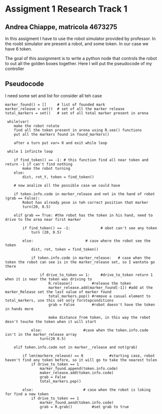 # Assigment 1 Research Track 1  

## Andrea Chiappe, matricola 4673275

In this assigment I have to use the robot simulator provided by professor.
In the roobt simulator are present a robot, and some token. In our case we have 6 token. 

The goal of this assignment is to write a python node that controls the robot to out all the golden boxes together.
Here I will put the pseudocode of my controller

## Pseudocode  

I need some set and list for consider all teh case 

	marker_found() = [] 	# list of founded mark
	marker_release = set() 	# set of all the marker release
	total_markers = set() 	# set of all total marker present in arena 

	 while(var)
		make the robot rotate 
		find all the token present in arena using R.see() functions
		put all the markers found in found_markers()
		
		after a turn put var= 0 and exit while loop

	 while 1 infinite loop

		if find_token() == -1: # this function find all near token and return -1 if can't find nothing
			make the robot turning
		else:
			dist, rot_Y, token = find_token()
			
	 	# now analize all the possible case we could have
	 	
	 	if token.info.code in marker_release and not in the hand of robot (grab == False):
	 		Robot has already pose in teh correct position that marker
	 		turn(20, 0.5)
	 		
	 	elif grab == True: #the robot has the token in his hand, need to drive to the area near first marker
	 	
	 		if find_token() == -1: 				# obot can't see any token
	 			turn (20, 0.5) 
	 			
	 		else:						 # case where the robot see the token
	 			dist, rot, token = find_token()	
	 			
	 			if token.info.code in marker_release:  	# case when the token the robot can see is in the marker_release set, so I wantoto go there
	 				
	 				if drive_to_token == 1: 	#drive_to_token return 1 when it is near the token was driving to
	 					R.release() 		#release the token 
	 					marker_release.add(marker_found[-1]) #add at the marker_Release set the last value of marker found
	 					total_markers.pop()	#remove a casual element to total_markers, use this set only forstopconditions
	 					grab = False		#robot doesn't have the token in hands more
	 					
	 					make distance from token, in this way the robot desn't touche the token when it will start 
	 			
	 			else:					#case when the token.info.code isn't in the marker_release array
	 				turn(20 0.5)
	 				
	 	elif token.info.code not in marker__release and not(grab)
	 		
	 		if len(markere_release) == 0 			#starting case, robot haven't find any token before, so it will go to take the nearest tolen 
	 			if drive_to_token == 1
	 				marker_found.append(token.info.code)
	 				maker_release.add(token.info.code)
	 				grab = False
	 				total_markers.pop()
	 			
	 		else:						# case when the robot is loking for find a new token 
	 			if drive_to_token == 1
	 				marker_found.aend(token.info.code)
	 				grab = R.grab() 		#set grab to true 
	 					
 		 
				

